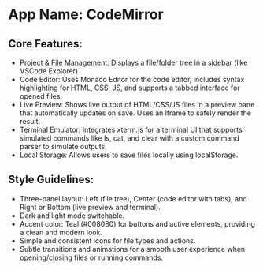# **App Name**: CodeMirror

## Core Features:

- Project & File Management: Displays a file/folder tree in a sidebar (like VSCode Explorer)
- Code Editor: Uses Monaco Editor for the code editor, includes syntax highlighting for HTML, CSS, JS, and supports a tabbed interface for opened files.
- Live Preview: Shows live output of HTML/CSS/JS files in a preview pane that automatically updates on save. Uses an iframe to safely render the result.
- Terminal Emulator: Integrates xterm.js for a terminal UI that supports simulated commands like ls, cat, and clear with a custom command parser to simulate outputs.
- Local Storage: Allows users to save files locally using localStorage.

## Style Guidelines:

- Three-panel layout: Left (file tree), Center (code editor with tabs), and Right or Bottom (live preview and terminal).
- Dark and light mode switchable.
- Accent color: Teal (#008080) for buttons and active elements, providing a clean and modern look.
- Simple and consistent icons for file types and actions.
- Subtle transitions and animations for a smooth user experience when opening/closing files or running commands.